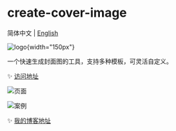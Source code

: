 # create-cover-image
简体中文 | [English](README.en.md)

![logo](https://cdn.jsdelivr.net/gh/chendx97/CPics/img/logo.png){width="150px"}

一个快速生成封面图的工具，支持多种模板，可灵活自定义。

✨ [访问地址](https://chendx97.github.io/create-cover-image/)

![页面](https://cdn.jsdelivr.net/gh/chendx97/CPics/img/cover-pro.png)

![案例](https://cdn.jsdelivr.net/gh/chendx97/CPics/img/cover.png)

✨ [我的博客地址](https://chendx97.github.io/blog/)

